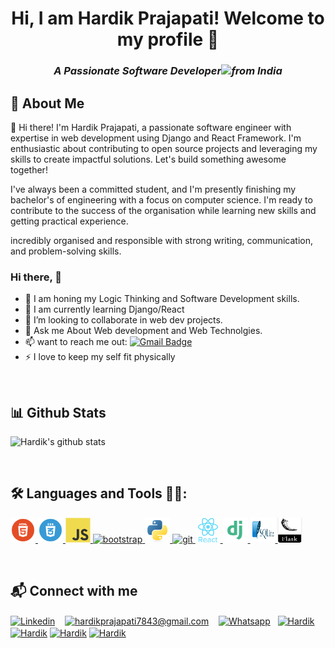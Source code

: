 <h1 align = "center"> Hi, I am Hardik Prajapati! Welcome to my profile 👋</h1>
<h3 align = "center"><i>A Passionate <b>Software Developer</b><img src="https://media.giphy.com/media/WUlplcMpOCEmTGBtBW/giphy.gif" width="30">from India 
</em></i></p>
</h3>

## 💫 About Me
👋 Hi there! I'm Hardik Prajapati, a passionate software engineer with expertise in web development using Django and React Framework. I'm enthusiastic about contributing to open source projects and leveraging my skills to create impactful solutions. Let's build something awesome together!

I've always been a committed student, and I'm presently finishing my bachelor's of engineering with a focus on computer science. I'm ready to contribute to the success of the organisation while learning new skills and getting practical experience. 

incredibly organised and responsible with strong writing, communication, and problem-solving skills. 


### Hi there, 👋
- 🔭 I am honing my Logic Thinking and Software Development skills.
- 🌱 I am currently learning Django/React
- 👯 I’m looking to collaborate in web dev projects.
- 💬 Ask me About Web development and Web Technolgies.
- 📫 want to reach me out: [![Gmail Badge](https://img.shields.io/badge/-Gmail-c14438?style=flat-square&logo=Gmail&logoColor=white&link=mailto:hardikprajapati7843@gmail.com)](mailto:hardikprajapati7843@gmail.com) 
- ⚡ I love to keep my self fit physically
<!-- - Profile views: ![](https://komarev.com/ghpvc/?username=arjyo851) -->
<br>
<h2>📊 Github Stats</h2>

![Hardik's github stats](https://github-readme-stats.vercel.app/api?username=Hardik7843&theme=onedark)

<br>

## 🛠️ Languages and Tools 🧑‍💻:

<p align="left"> 
  <!-- <a href="https://www.cprogramming.com/" target="_blank"> <img src="https://raw.githubusercontent.com/devicons/devicon/master/icons/c/c-original.svg" alt="c" width="40" height="40"/> </a> 
  <a href="https://www.w3schools.com/cpp/" target="_blank"> <img src="https://raw.githubusercontent.com/devicons/devicon/master/icons/cplusplus/cplusplus-original.svg" alt="cplusplus" width="40" height="40"/> </a>  -->

  <a href="https://www.w3schools.com/html/" target="_blank"> <img src="html.png" alt="html5" width="40" height="40"/> </a> 
  <a href="https://www.w3schools.com/css/" target="_blank"> <img src="css.webp" alt="html5" width="40" height="40"/> </a> 
  <a href="https://developer.mozilla.org/en-US/docs/Web/JavaScript" target="_blank"> <img src="https://raw.githubusercontent.com/devicons/devicon/master/icons/javascript/javascript-original.svg" alt="javascript" width="40" height="40"/> </a>
  <a href="https://getbootstrap.com" target="_blank"> <img src="https://img.icons8.com/color/bootstrap.png" alt="bootstrap" width="40" height="40"/> </a>
  <a href="https://www.python.org" target="_blank"> <img src="https://raw.githubusercontent.com/devicons/devicon/master/icons/python/python-original.svg" alt="python" width="40" height="40"/> </a> 
  <a href="https://git-scm.com/" target="_blank"> <img src="https://www.vectorlogo.zone/logos/git-scm/git-scm-icon.svg" alt="git" width="40" height="40"/> </a> 
  <a href="https://reactjs.org/" target="_blank"> <img src="https://raw.githubusercontent.com/devicons/devicon/master/icons/react/react-original-wordmark.svg" alt="react" width="40" height="40"/> </a> 
  <a href="https://www.djangoproject.com/" target="_blank"> <img src="django.png" alt="django" width="40" height="40"/> </a> 
  <a href="https://www.sqlite.org/" target="_blank"> <img src="sqlite.png" alt="sql" width="40" height="40"/> </a> 
  <a href="https://flask.palletsprojects.com/en/3.0.x/" target="_blank"> <img src="flask.jpg" alt="flask" width="40" height="40"/> </a> 
  <!-- <a href="https://expressjs.com" target="_blank"> <img src="expressJS.jpeg" alt="express" width="40" height="40"/> </a> 
  <a href="https://www.mongodb.com/" target="_blank"> <img src="https://raw.githubusercontent.com/devicons/devicon/master/icons/mongodb/mongodb-original-wordmark.svg" alt="mongodb" width="40" height="40"/> </a>  -->
  <!-- <a href="https://nodejs.org" target="_blank"> <img src="https://raw.githubusercontent.com/devicons/devicon/master/icons/nodejs/nodejs-original-wordmark.svg" alt="nodejs" width="40" height="40"/> </a>  -->
  <!-- <a href="https://jquery.com" target="_blank"> <img src="https://img.icons8.com/ios/jquery.png" alt="jquery" width="40" height="40"/> </a>  -->
  
</p>


<br>


## 📬 Connect with me
  
<p align="left">
  <a href="https://www.linkedin.com/in/hardik-prajapati-596293212/" target="blank"><img align="center" src="https://cdn-icons-png.flaticon.com/512/3536/3536505.png" alt="Linkedin" height="30" width="30" /></a>&nbsp&nbsp&nbsp
  <a href="hardik:hardikprajapati7843@gmail.com" target="blank"><img align="center" src="https://cdn-icons-png.flaticon.com/512/5968/5968534.png" alt="hardikprajapati7843@gmail.com" height="30" width="30" /></a>&nbsp&nbsp&nbsp
  <a href="https://api.whatsapp.com/send/?phone=%2B917715891774&text&type=phone_number&app_absent=0" target="_blank"><img alt="Whatsapp" height="30" width="30" align = "Center" src="https://cdn-icons-png.flaticon.com/512/5968/5968841.png"></a>&nbsp&nbsp
  <a href="https://www.instagram.com/hardk____7843/" target="blank"><img align="center" src="https://raw.githubusercontent.com/rahuldkjain/github-profile-readme-generator/master/src/images/icons/Social/instagram.svg" alt="Hardik" height="30" width="40" /></a>
  <a href="https://www.hackerrank.com/profile/crce_9152_ecs" target="blank"><img align="center" src="https://raw.githubusercontent.com/rahuldkjain/github-profile-readme-generator/master/src/images/icons/Social/hackerrank.svg" alt="Hardik" height="30" width="40" /></a>
  <a href="https://leetcode.com/u/hardikprajapati7843/" target="blank"><img align="center" src="https://raw.githubusercontent.com/rahuldkjain/github-profile-readme-generator/master/src/images/icons/Social/leet-code.svg" alt="Hardik" height="30" width="40" /></a>
  <a href="https://www.geeksforgeeks.org/user/hardikprajapati7843/" target="blank"><img align="center" src="https://raw.githubusercontent.com/rahuldkjain/github-profile-readme-generator/master/src/images/icons/Social/geeks-for-geeks.svg" alt="Hardik" height="30" width="40" /></a>
</p>

